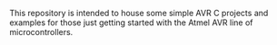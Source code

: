 This repository is intended to house some simple AVR C
projects and examples for those just getting started 
with the Atmel AVR line of microcontrollers.
